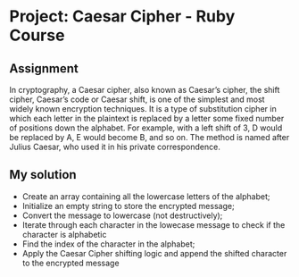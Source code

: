 # Project: Caesar Cipher - Ruby Course

## Assignment

In cryptography, a Caesar cipher, also known as Caesar’s cipher, the shift cipher, Caesar’s code or Caesar shift, is one of the simplest and most widely known encryption techniques. It is a type of substitution cipher in which each letter in the plaintext is replaced by a letter some fixed number of positions down the alphabet. For example, with a left shift of 3, D would be replaced by A, E would become B, and so on. The method is named after Julius Caesar, who used it in his private correspondence.

## My solution

* Create an array containing all the lowercase letters of the alphabet; 
* Initialize an empty string to store the encrypted message;
* Convert the message to lowercase (not destructively);
* Iterate through each character in the lowecase message to check if the character is alphabetic
* Find the index of the character in the alphabet;
* Apply the Caesar Cipher shifting logic and append the shifted character to the encrypted message


